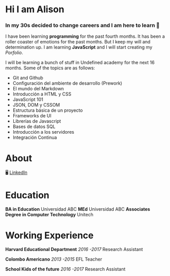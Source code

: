 # Hi I am Alison
### In my 30s decided to change careers and I am here to learn 🚀


I have been learning **programming** for the past fourth months. It has been a roller coaster of emotions for the past months. But I keep my will and determination up. I am learning **JavaScript** and I will start creating my *Porfolio*.

I will be learning a bunch of stuff in Undefined academy for the next 16 months. Some of the topics are as follows:

- Git and Github
- Configuración del ambiente de desarrollo (Prework)
- El mundo del Markdown
- Introducción a HTML y CSS
- JavaScript 101
- JSON, DOM y CSSOM
- Estructura básica de un proyecto
- Frameworks de UI
- Librerías de Javascript
- Bases de datos SQL
- Introducción a los servidores
- Integración Continua


# About
🖥️ [LinkedIn](https://www.linkedin.com/in/alison-acosta/)

# Education
**BA in Education** 
Universidad ABC
**MEd** 
Universidad ABC
**Associates Degree in Computer Technology** 
Unitech

# Working Experience
**Harvard Educational Department**
*2016 -2017*
Research Assistant

**Colombo Americano**
*2013 -2015*
EFL Teacher

**School Kids of the future**
*2016 -2017*
Research Assistant

